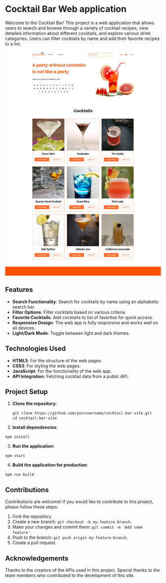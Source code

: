 # Cocktail Bar Web application

Welcome to the Cocktail Bar! This project is a web application that allows users to search and
browse through a variety of cocktail recipes, view detailed information about different cocktails,
and explore various drink categories. Users can filter cocktails by name and add their favorite
recipes to a list.

![screencapture](./assets/home-page.png)

## Features

- **Search Functionality**: Search for cocktails by name using an alphabetic search bar.
- **Filter Options**: Filter cocktails based on various criteria.
- **Favorite Cocktails**: Add cocktails to list of favorites for quick access.
- **Responsive Design**: The web app is fully responsive and works well on all devices.
- **Light/Dark Mode**: Toggle between light and dark themes.

## Technologies Used

- **HTML5**: For the structure of the web pages.
- **CSS3**: For styling the web pages.
- **JavaScript**: For the functionality of the web app.
- **API Integration**: Fetching cocktail data from a public API.

## Project Setup

1. **Clone the repository**:

   ```
   git clone https://github.com/yourusername/cocktail-bar-site.git
   cd cocktail-bar-site
   ```

2. **Install dependencies**:

```
npm install
```

3. **Run the application**:

```
npm start
```

4. **Build the application for production**:

```
npm run build
```

## Contributions

Contributions are welcome! If you would like to contribute to this project, please follow these
steps:

1. Fork the repository.
2. Create a new branch: `git checkout -b my-feature-branch`.
3. Make your changes and commit them: `git commit -m 'Add some feature'`.
4. Push to the branch: `git push origin my-feature-branch`.
5. Create a pull request.

## Acknowledgements

Thanks to the creators of the APIs used in this project. Special thanks to the team members who
contributed to the development of this site.
